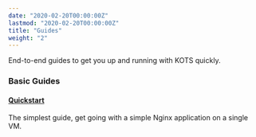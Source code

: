 ```yaml
---
date: "2020-02-20T00:00:00Z"
lastmod: "2020-02-20T00:00:00Z"
title: "Guides"
weight: "2"
---
```


End-to-end guides to get you up and running with KOTS quickly.

### Basic Guides

#### [Quickstart](/vendor/guides/quickstart)

The simplest guide, get going with a simple Nginx application on a single VM.

<!-- Coming Soon!

#### [Existing Cluster](/vendor/guides/existing-cluster)

Package a simple Nginx application for deployment to a namespace in an existing cluster.


#### [Airgapped Existing Cluster](/vendor/guides/operator-airgap)

## Advanced

#### [Deploy an Operator to an airgapped cluster](/vendor/guides/operator-airgap)

#### [Deploy a Helm Chart to an airgapped cluster](/vendor/guides/helm-airgap)

#### [GitOps Workflow](/vendor/guides/gitops)

(Coming soon)

-->
